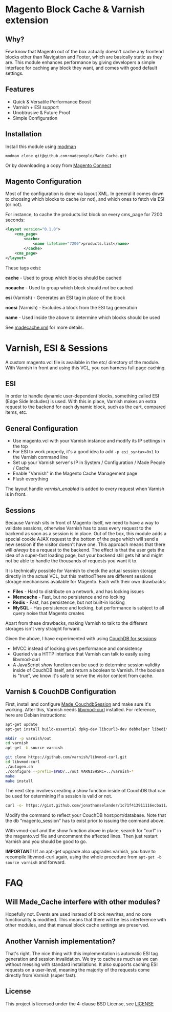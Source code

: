 Magento Block Cache & Varnish extension
==

Why?
--
Few know that Magento out of the box actually doesn't cache any frontend blocks other than Navigation and Footer, which are basically static as they are. This module enhances performance by giving developers a simple interface for caching any block they want, and comes with good default settings.

Features
--
* Quick & Versatile Performance Boost
* Varnish + ESI support
* Unobtrusive & Future Proof
* Simple Configuration

Installation
--
Install this module using [modman](https://github.com/colinmollenhour/modman)

`modman clone git@github.com:madepeople/Made_Cache.git`

Or by downloading a copy from [Magento Connect](http://www.magentocommerce.com/magento-connect/made-cache-9281.html)

Magento Configuration
--
Most of the configuration is done via layout XML. In general it comes down to choosing which blocks to cache (or not), and which ones to fetch via ESI (or not).

For instance, to cache the products.list block on every cms\_page for 7200 seconds:

```xml
<layout version="0.1.0">
    <cms_page>
        <cache>
            <name lifetime="7200">products.list</name>
        </cache>
    <cms_page>
</layout>
```

These tags exist:

**cache** - Used to group which blocks should be cached

**nocache** - Used to group which block should _not_ be cached

**esi** (Varnish) - Generates an ESI tag in place of the block

**noesi** (Varnish) - Excludes a block from the ESI tag generation

**name** - Used inside the above to determine which blocks should be used

See [madecache.xml](https://github.com/madepeople/Made_Cache/blob/master/frontend/layout/madecache.xml) for more details.

Varnish, ESI & Sessions
==
A custom magento.vcl file is available in the etc/ directory of the module. With Varnish in front and using this VCL, you can harness full page caching.

ESI
--
In order to handle dynamic user-dependent blocks, something called ESI (Edge Side Includes) is used. With this in place, Varnish makes an extra request to the backend for each dynamic block, such as the cart, compared items, etc.

General Configuration
--

* Use magento.vcl with your Varnish instance and modify its IP settings in the top
* For ESI to work properly, it's a good idea to add `-p esi_syntax=0x1` to the Varnish command line
* Set up your Varnish server's IP in System / Configuration / Made People / Cache
* Enable "Varnish" in the Magento Cache Management page
* Flush everything

The layout handle _varnish\_enabled_ is added to every request when Varnish is in front.

Sessions
--
Because Varnish sits in front of Magento itself, we need to have a way to validate sessions, otherwise Varnish has to pass every request to the backend as soon as a session is in place. Out of the box, this module adds a special cookie AJAX request to the bottom of the page which will send a new session if the visitor doesn't have one. This approach means that there will *always* be a request to the backend. The effect is that the user gets the idea of a super-fast loading page, but your backend still gets hit and might not be able to handle the thousands of requests you want it to.

It is technically possible for Varnish to check the actual session storage directly in the actual VCL, but this methodThere are different sessions storage mechanisms available for Magento. Each with their own drawbacks:

* **Files** - Hard to distribute on a network, and has locking issues
* **Memcache** - Fast, but no persistence and no locking
* **Redis** - Fast, has persistence, but not built-in locking
* **MySQL** - Has persistence and locking, but performance is subject to all query noise that Magento creates

Apart from these drawbacks, making Varnish to talk to the different storages isn't very straight forward.

Given the above, I have experimented with using [CouchDB for sessions](https://github.com/madepeople/Made_CouchdbSession):

* MVCC instead of locking gives performance and consistency
* Queried via a HTTP interface that Varnish can talk to easily using libvmod-curl
* A JavaScript _show_ function can be used to determine session validity inside of CouchDB itself, and return a boolean to Varnish. If the boolean is "true", we know it's safe to serve the visitor content from cache.

Varnish & CouchDB Configuration
--
First, install and configure [Made_CouchdbSession](https://github.com/madepeople/Made_CouchdbSession) and make sure it's working. After this, Varnish needs [libvmod-curl](https://github.com/varnish/libvmod-curl) installed. For reference, here are Debian instructions:


```bash
apt-get update
apt-get install build-essential dpkg-dev libcurl3-dev debhelper libedit-dev libncurses-dev libpcre3-dev python-docutils xsltproc libvarnishapi-dev

mkdir -p varnish/out
cd varnish
apt-get -b source varnish

git clone https://github.com/varnish/libvmod-curl.git
cd libvmod-curl
./autogen.sh
./configure --prefix=$PWD/../out VARNISHSRC=../varnish-*
make
make install
```

The next step involves creating a show function inside of CouchDB that  can be used for determining if a session is valid or not.

```bash
curl -o- https://gist.github.com/jonathanselander/1c71f413911116ecba11/raw/9cf20bbe0803ad06731fe35d1769ed5aa155afd2/gistfile1.txt | curl -X PUT -d @- http://127.0.0.1:5984/magento_session/_design/misc
```

Modify the command to reflect your CouchDB host:port/database. Note that the db "magento_session" has to exist prior to issuing the command above.

With vmod-curl and the show function above in place, search for "curl" in the magento.vcl file and uncomment the affected lines. Then just restart Varnish and you should be good to go.

**IMPORTANT!** If an apt-get upgrade also upgrades varnish, you *have* to recompile libvmod-curl again, using the whole procedure from `apt-get -b source varnish` and forward.

FAQ
==

Will Made\_Cache interfere with other modules?
--
Hopefully not. Events are used instead of block rewrites, and no core functionality is modified. This means that there will be less interference with other modules, and that manual block cache settings are preserved.

Another Varnish implementation?
--
That's right. The nice thing with this implementation is automatic ESI tag generation and session invalidation. We try to cache as much as we can without messing with standard installations. It also supports caching ESI requests on a user-level, meaning the majority of the requests come directly from Varnish (super fast).

License
--
This project is licensed under the 4-clause BSD License, see [LICENSE](https://github.com/madepeople/Made_Cache/blob/master/LICENSE)
